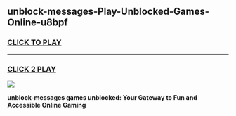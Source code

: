 
## unblock-messages-Play-Unblocked-Games-Online-u8bpf
<h3>
<a href="https://premium76.site?title=unblock-messages&ref=25A">CLICK TO PLAY</a></h3>
<hr>

<h3>
<a href="https://premium76.site?title=unblock-messages&ref=25A">CLICK 2 PLAY</a>
  
</h3>

<a href="https://premium76.site?title=unblock-messages&ref=25A"><img src="https://clearcache.store/games.png"></a>


**unblock-messages games unblocked: Your Gateway to Fun and Accessible Online Gaming**
